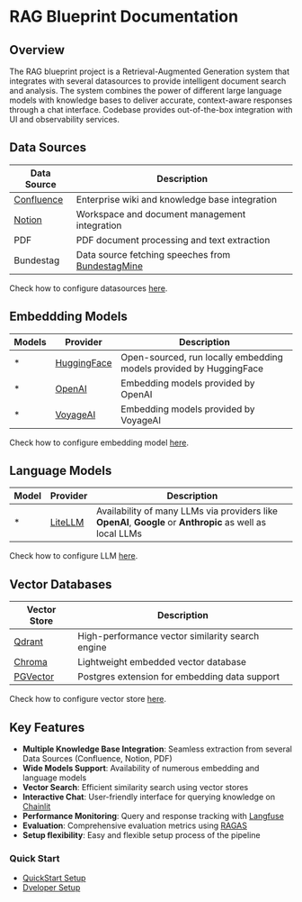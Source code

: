 # RAG Blueprint Documentation

## Overview
The RAG blueprint project is a Retrieval-Augmented Generation system that integrates with several datasources to provide intelligent document search and analysis. The system combines the power of different large language models with knowledge bases to deliver accurate, context-aware responses through a chat interface. Codebase provides out-of-the-box integration with UI and observability services.

## Data Sources

| Data Source | Description |
|-------------|-------------|
| [Confluence](https://www.atlassian.com/software/confluence?gclsrc=aw.ds&&campaign=19280571316&adgroup=144874483655&targetid=kwd-22737151&matchtype=e&network=g&device=c&device_model=&creative=665271020076&keyword=confluence&placement=&target=&ds_eid=700000001542923&ds_e1=GOOGLE&gad_source=1&gclid=CjwKCAjwp8--BhBREiwAj7og1-IRQKLqpRA6GsxWCxP79pA8N6llomLslpQ-rTMkvMwKIIdA1Zq3uBoCpjYQAvD_BwE) | Enterprise wiki and knowledge base integration |
| [Notion](https://www.notion.com/) | Workspace and document management integration |
| PDF | PDF document processing and text extraction |
| Bundestag | Data source fetching speeches from [BundestagMine](https://bundestag-mine.de/api/documentation/index.html) |

Check how to configure datasources [here](how_to/how_to_configure/#datasource-configuration).

## Embeddding Models

| Models | Provider | Description |
|-------|----------|-------------|
|   *   | [HuggingFace](https://huggingface.co/) | Open-sourced, run locally embedding models provided by HuggingFace |
|   *   | [OpenAI](https://openai.com/) | Embedding models provided by OpenAI |
|   *   | [VoyageAI](https://www.voyageai.com/) | Embedding models provided by VoyageAI |

Check how to configure embedding model [here](how_to/how_to_configure/#embedding-model-configuration).

## Language Models

| Model | Provider | Description |
|-------|----------|-------------|
|   *   | [LiteLLM](https://docs.litellm.ai/) | Availability of many LLMs via providers like **OpenAI**, **Google** or **Anthropic** as well as local LLMs |


Check how to configure LLM [here](how_to/how_to_configure/#llm-configuration).

## Vector Databases

| Vector Store | Description |
|--------------|-------------|
| [Qdrant](https://qdrant.tech/) | High-performance vector similarity search engine |
| [Chroma](https://www.trychroma.com/) |  Lightweight embedded vector database |
| [PGVector](https://github.com/pgvector) | Postgres extension for embedding data support |


Check how to configure vector store [here](how_to/how_to_configure/#vector-store-configuration).

## Key Features

- **Multiple Knowledge Base Integration**: Seamless extraction from several Data Sources (Confluence, Notion, PDF)
- **Wide Models Support**: Availability of numerous embedding and language models
- **Vector Search**: Efficient similarity search using vector stores
- **Interactive Chat**: User-friendly interface for querying knowledge on [Chainlit](https://chainlit.io/)
- **Performance Monitoring**: Query and response tracking with [Langfuse](https://langfuse.com/)
- **Evaluation**: Comprehensive evaluation metrics using [RAGAS](https://docs.ragas.io/en/stable/)
- **Setup flexibility**: Easy and flexible setup process of the pipeline

### Quick Start
- [QuickStart Setup](quickstart/quickstart_setup.md)
- [Dveloper Setup](quickstart/developer_setup.md)

